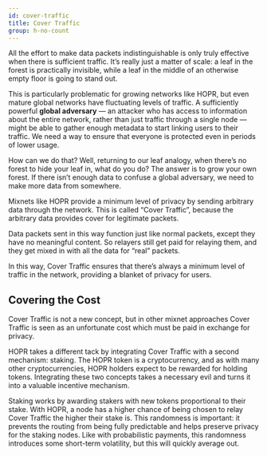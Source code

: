 ```yaml
---
id: cover-traffic
title: Cover Traffic
group: h-no-count
---
```


All the effort to make data packets indistinguishable is only truly effective when there is sufficient traffic. It’s really just a matter of scale: a leaf in the forest is practically invisible, while a leaf in the middle of an otherwise empty floor is going to stand out.

This is particularly problematic for growing networks like HOPR, but even mature global networks have fluctuating levels of traffic. A sufficiently powerful **global adversary** — an attacker who has access to information about the entire network, rather than just traffic through a single node — might be able to gather enough metadata to start linking users to their traffic. We need a way to ensure that everyone is protected even in periods of lower usage.

How can we do that? Well, returning to our leaf analogy, when there’s no forest to hide your leaf in, what do you do? The answer is to grow your own forest. If there isn’t enough data to confuse a global adversary, we need to make more data from somewhere.

Mixnets like HOPR provide a minimum level of privacy by sending arbitrary data through the network. This is called “Cover Traffic”, because the arbitrary data provides cover for legitimate packets.

Data packets sent in this way function just like normal packets, except they have no meaningful content. So relayers still get paid for relaying them, and they get mixed in with all the data for “real” packets.

In this way, Cover Traffic ensures that there’s always a minimum level of traffic in the network, providing a blanket of privacy for users.

## Covering the Cost

Cover Traffic is not a new concept, but in other mixnet approaches Cover Traffic is seen as an unfortunate cost which must be paid in exchange for privacy.

HOPR takes a different tack by integrating Cover Traffic with a second mechanism: staking. The HOPR token is a cryptocurrency, and as with many other cryptocurrencies, HOPR holders expect to be rewarded for holding tokens. Integrating these two concepts takes a necessary evil and turns it into a valuable incentive mechanism.

Staking works by awarding stakers with new tokens proportional to their stake. With HOPR, a node has a higher chance of being chosen to relay Cover Traffic the higher their stake is. This randomness is important: it prevents the routing from being fully predictable and helps preserve privacy for the staking nodes. Like with probabilistic payments, this randomness introduces some short-term volatility, but this will quickly average out.
